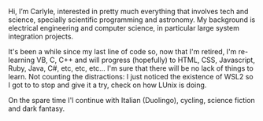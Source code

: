 Hi, I’m Carlyle, interested in pretty much everything that involves tech and science,
specially scientific programming and astronomy. My background is electrical engineering
and computer science, in particular large system integration projects.

It's been a while since my last line of code so, now that I'm retired, I'm re-learning
VB, C, C++ and will progress (hopefully) to HTML, CSS, Javascript, Ruby, Java, C#, etc, etc, etc...
I'm sure that there will be no lack of things to learn. Not counting the distractions: I just
noticed the existence of WSL2 so I got to to stop and give it a try, check on how LUnix is doing.

On the spare time I'l continue with Italian (Duolingo), cycling, science fiction and dark fantasy.

<!---
cgmjr-bsb/cgmjr-bsb is a ✨ special ✨ repository because its `README.md` (this file) appears on your GitHub profile.
You can click the Preview link to take a look at your changes.
--->
